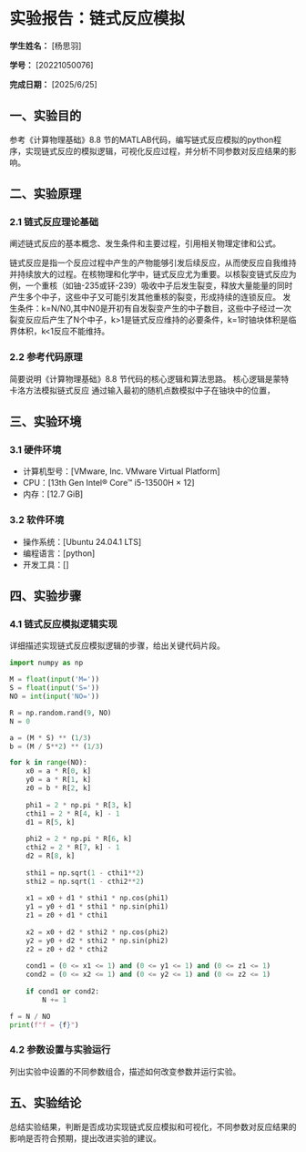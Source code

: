          
# 实验报告：链式反应模拟

**学生姓名：** [杨思羽]

**学号：** [20221050076]

**完成日期：** [2025/6/25]

## 一、实验目的
参考《计算物理基础》8.8 节的MATLAB代码，编写链式反应模拟的python程序，实现链式反应的模拟逻辑，可视化反应过程，并分析不同参数对反应结果的影响。

## 二、实验原理
### 2.1 链式反应理论基础
阐述链式反应的基本概念、发生条件和主要过程，引用相关物理定律和公式。

链式反应是指一个反应过程中产生的产物能够引发后续反应，从而使反应自我维持并持续放大的过程。在核物理和化学中，链式反应尤为重要。以核裂变链式反应为例，一个重核（如铀-235或钚-239）吸收中子后发生裂变，释放大量能量的同时产生多个中子，这些中子又可能引发其他重核的裂变，形成持续的连锁反应。
发生条件：k=N/N0,其中N0是开初有自发裂变产生的中子数目，这些中子经过一次裂变反应后产生了N个中子，k>1是链式反应维持的必要条件，k=1时铀块体积是临界体积，k<1反应不能维持。


### 2.2 参考代码原理
简要说明《计算物理基础》8.8 节代码的核心逻辑和算法思路。
核心逻辑是蒙特卡洛方法模拟链式反应
通过输入最初的随机点数模拟中子在铀块中的位置，
## 三、实验环境
### 3.1 硬件环境
- 计算机型号：[VMware, Inc. VMware Virtual Platform]
- CPU：[13th Gen Intel® Core™ i5-13500H × 12]
- 内存：[12.7 GiB]

### 3.2 软件环境
- 操作系统：[Ubuntu 24.04.1 LTS]
- 编程语言：[python]
- 开发工具：[]


## 四、实验步骤
### 4.1 链式反应模拟逻辑实现
详细描述实现链式反应模拟逻辑的步骤，给出关键代码片段。
```python
import numpy as np

M = float(input('M='))
S = float(input('S='))
NO = int(input('NO='))

R = np.random.rand(9, NO)
N = 0

a = (M * S) ** (1/3)
b = (M / S**2) ** (1/3)

for k in range(NO):
    x0 = a * R[0, k]
    y0 = a * R[1, k]
    z0 = b * R[2, k]
    
    phi1 = 2 * np.pi * R[3, k]
    cthi1 = 2 * R[4, k] - 1
    d1 = R[5, k]
    
    phi2 = 2 * np.pi * R[6, k]
    cthi2 = 2 * R[7, k] - 1
    d2 = R[8, k]
    
    sthi1 = np.sqrt(1 - cthi1**2)
    sthi2 = np.sqrt(1 - cthi2**2)
    
    x1 = x0 + d1 * sthi1 * np.cos(phi1)
    y1 = y0 + d1 * sthi1 * np.sin(phi1)
    z1 = z0 + d1 * cthi1
    
    x2 = x0 + d2 * sthi2 * np.cos(phi2)
    y2 = y0 + d2 * sthi2 * np.sin(phi2)
    z2 = z0 + d2 * cthi2
    
    cond1 = (0 <= x1 <= 1) and (0 <= y1 <= 1) and (0 <= z1 <= 1)
    cond2 = (0 <= x2 <= 1) and (0 <= y2 <= 1) and (0 <= z2 <= 1)
    
    if cond1 or cond2:
        N += 1

f = N / NO
print(f"f = {f}")
```
### 4.2 参数设置与实验运行
列出实验中设置的不同参数组合，描述如何改变参数并运行实验。

## 五、实验结论
总结实验结果，判断是否成功实现链式反应模拟和可视化，不同参数对反应结果的影响是否符合预期，提出改进实验的建议。


        
